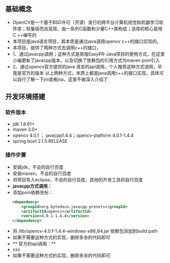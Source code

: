 ## 基础概念
- OpenCV是一个基于BSD许可（开源）发行的跨平台计算机视觉和机器学习软件库；轻量级而且高效，由一系列C函数和少量C++类构成；该库的核心是用C ++编写的
- 本项目是java语言项目，其本质是通过java调用opencv c++的接口实现的。
- 本项目，提供了两种方式去调用c++的接口，
 - 1、通过javacpp调用；这种方式是原版EasyPR-Java项目的使用方式，在这里小编更新了javacpp版本，以及切换了依赖包的引用方式为maven pom引入
 - 2、通过opencv官方提供的java 语言的api调用，个人推荐这种方式调用，毕竟是官方的版本
   以上两种方式，本质上都是java调用c++的接口实现，具体可以自行了解一下jni或者jna，这里不做深入介绍了


## 开发环境搭建

### 软件版本

- jdk 1.8.61+
- maven 3.0+
- opencv 4.0.1 ； javacpp1.4.4；opencv-platform 4.0.1-1.4.4
- spring boot 2.1.5.RELEASE

### 操作步骤 

- 安装jdk，不会的自行百度
- 安装maven，不会的自行百度
- 将项目导入eclipse，不会的自行百度，其他的开发工具的自行百度
- **javacpp方式调用：**
 - 添加pom依赖坐标：
 ```xml
    <dependency>
        <groupId>org.bytedeco.javacpp-presets</groupId>
        <artifactId>opencv</artifactId>
        <version>4.0.1-1.4.4</version>
    </dependency>
 ```
 - 将 /lib/opencv-4.0.1-1.4.4-windows-x86_64.jar 依赖包添加到build path
 - 如果不需要这种方式的实现，删除多余的代码即可
- ** 官方的api调用：**
 - xxx
 - 如果不需要这种方式的实现，删除多余的代码即可



